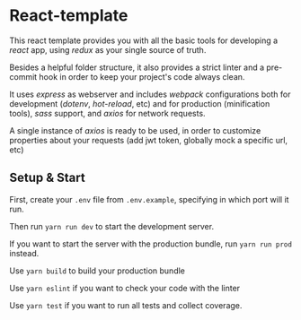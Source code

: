# React-template

This react template provides you with all the basic tools for developing a *react* app, using *redux* as your single source of truth.

Besides a helpful folder structure, it also provides a strict linter and a pre-commit hook in order to keep your project's code always clean.

It uses *express* as webserver and includes *webpack* configurations both for development (*dotenv*, *hot-reload*, etc) and for production (minification tools), *sass* support, and *axios* for network requests.

A single instance of *axios* is ready to be used, in order to customize properties about your requests (add jwt token, globally mock a specific url, etc)

Setup & Start
---
First, create your `.env` file from `.env.example`, specifying in which port will it run.

Then run `yarn run dev` to start the development server.

If you want to start the server with the production bundle, run `yarn run prod` instead.

Use `yarn build` to build your production bundle

Use `yarn eslint` if you want to check your code with the linter

Use `yarn test` if you want to run all tests and collect coverage.
